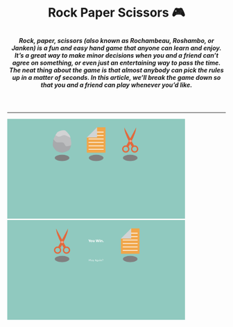 # <p align="center">Rock Paper Scissors 🎮</p>

##### <p align="center">Rock, paper, scissors (also known as Rochambeau, Roshambo, or Janken) is a fun and easy hand game that anyone can learn and enjoy. It’s a great way to make minor decisions when you and a friend can’t agree on something, or even just an entertaining way to pass the time. The neat thing about the game is that almost anybody can pick the rules up in a matter of seconds. In this article, we’ll break the game down so that you and a friend can play whenever you’d like.</p>
<br/>
<hr/>
<section display="flex">
<img src="image/img1.png" height="230px" />
<img src="image/img2.png" height="230px"/>
</section>
